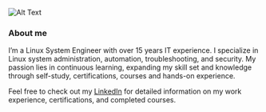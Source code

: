 ![Alt Text](https://media.licdn.com/dms/image/v2/D5616AQFdWWjYFRrJrA/profile-displaybackgroundimage-shrink_350_1400/profile-displaybackgroundimage-shrink_350_1400/0/1708446199206?e=1758153600&v=beta&t=yXkBQkhR_d246zNevNqyq8tIT6opGaqgxbHP0utsTto)

### About me

I’m a Linux System Engineer with over 15 years IT experience. I specialize in Linux system administration, automation, troubleshooting, and security. My passion lies in continuous learning, expanding my skill set and knowledge through self-study, certifications, courses and hands-on experience.

Feel free to check out my [LinkedIn](https://www.linkedin.com/in/jeroenkouters) for detailed information on my work experience, certifications, and completed courses.
